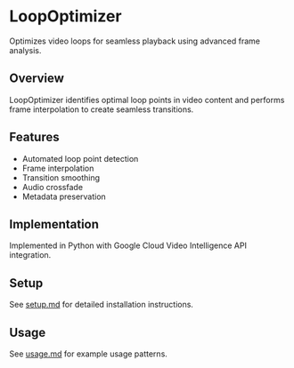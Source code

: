 # LoopOptimizer

Optimizes video loops for seamless playback using advanced frame analysis.

## Overview

LoopOptimizer identifies optimal loop points in video content and performs frame interpolation to create seamless transitions.

## Features

- Automated loop point detection
- Frame interpolation
- Transition smoothing
- Audio crossfade
- Metadata preservation

## Implementation

Implemented in Python with Google Cloud Video Intelligence API integration.

## Setup

See [setup.md](setup.md) for detailed installation instructions.

## Usage

See [usage.md](usage.md) for example usage patterns.